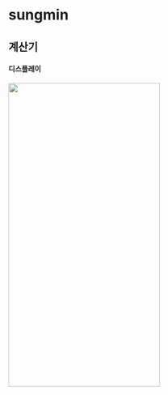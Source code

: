 # sungmin

## 계산기

#### 디스플레이

<img src="https://user-images.githubusercontent.com/128480641/227784696-50ae68d9-180b-41a7-ac06-78fd201ca7b0.png" width="300" height="600">
